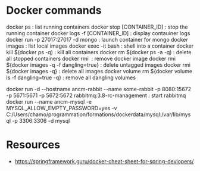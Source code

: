 # Docker commands

docker ps : list running containers
docker stop [CONTAINER_ID] : stop the running container
docker logs -f [CONTAINER_ID] : display contauiner logs
docker run -p 27017:27017 -d mongo  : launch container for mongo
docker images : list local images
docker exec -it <container name> bash : shell into a container
docker kill $(docker ps -q) : kill all containers
docker rm $(docker ps -a -q) : delete all stopped containers
docker rmi <image name> : remove docker image
docker rmi ${docker images -q -f dangling=true} : delete untagged images
docker rmi ${docker images -q} : delete all images
docker volume rm ${docker volume ls -f dangling=true -q} : remove all dangling volumes


docker run -d --hostname ancm-rabbit --name some-rabbit -p 8080:15672 -p 5671:5671 -p 5672:5672 rabbitmq:3.8-rc-management : start rabbitmq
docker run --name ancm-mysql -e MYSQL_ALLOW_EMPTY_PASSWORD=yes -v C:/Users/chamo/programmation/formations/dockerdata/mysql:/var/lib/mysql -p 3306:3306 -d mysql


# Resources

- https://springframework.guru/docker-cheat-sheet-for-spring-devlopers/